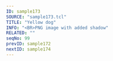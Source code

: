 ```yaml
---
ID: sample173
SOURCE: "sample173.tcl"
TITLE: "Yellow dog"
INFO: "<BR>PNG image with added shadow"
RELATED: ""
seqNo: 99
prevID: sample172
nextID: sample174
---
```

